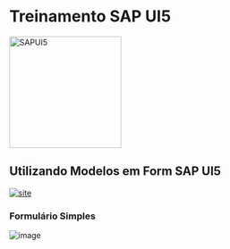 # Treinamento SAP UI5 
<img src=https://user-images.githubusercontent.com/35903451/209718843-ce1f76a3-5a75-47a0-b339-319de251bd30.png width="200px" alt="SAPUI5" />

## Utilizando Modelos em Form SAP UI5

[![site](https://img.shields.io/badge/MODELO-SAPUI5-685EA9?style=for-the-badge&logoColor=white)](https://neybrito.github.io/sapui5_desafio_viacepui5/)


### Formulário Simples
![image](https://user-images.githubusercontent.com/35903451/218886372-18684d7d-24ee-4eb5-8c5f-9dd53216d66b.png)